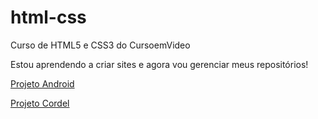 # html-css
 Curso de HTML5 e CSS3 do CursoemVideo

Estou aprendendo a criar sites e agora vou gerenciar meus repositórios!

<a href="rafaeldimassp.github.io/html-css/desafios/d010" target="_blank" rel="external">Projeto Android</a>

<a href="rafaeldimassp.github.io/html-css/desafios/d012" target="_blank" rel="external">Projeto Cordel</a>
